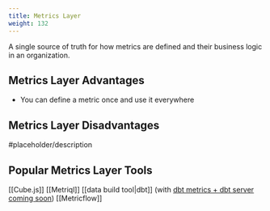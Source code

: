 ```yaml
---
title: Metrics Layer
weight: 132
---
```



A single source of truth for how metrics are defined and their business logic in an organization.

## Metrics Layer Advantages

- You can define a metric once and use it everywhere

## Metrics Layer Disadvantages

#placeholder/description

## Popular Metrics Layer Tools
[[Cube.js]]
[[Metriql]]
[[data build tool|dbt]] (with [dbt metrics + dbt server coming soon](https://www.getdbt.com/blog/licensing-dbt/))
[[Metricflow]]


